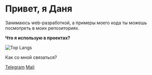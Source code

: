 <h1>Привет, я Даня</h1>
<p>Занимаюсь web-разработкой, а примеры моего кода ты можешь посмотреть в моих репозиториях.</p>

<b>Что я использую в проектах?</b>

![Top Langs](https://github-readme-stats.vercel.app/api/top-langs/?username=danielVNru&layout=compact)

<p>Как со мной связаться?</p>
<div>
  <a href="https://t.me/danielVNru">Telegram</a>
  <a href="daniel.vn.rus@gmail.com">Mail</a>
</div>


